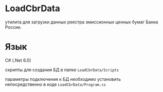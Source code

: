 # LoadCbrData
утилита для загрузки данных реестра эмиссионных ценных бумаг Банка России. 

# Язык

C# (.Net 6.0)

скрипты для создания БД в папке `LoadCbrData/Scripts`

параметры подключения к БД необходимо установить непосредственно в коде `LoadCbrData/Program.cs`


